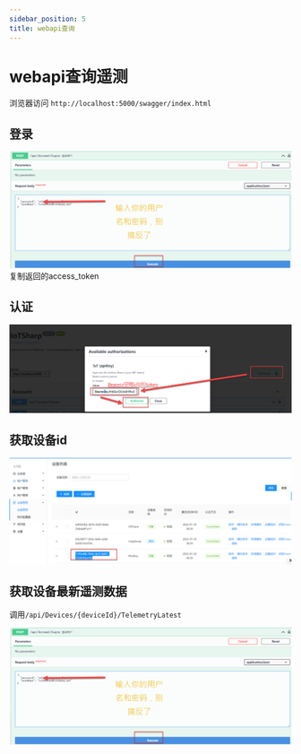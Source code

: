 ```yaml
---
sidebar_position: 5
title: webapi查询
---
```


# webapi查询遥测

浏览器访问 `http://localhost:5000/swagger/index.html`


## 登录
![登录](./images/webapi-login.png)
复制返回的access_token

## 认证
![认证](./images/webapi-auth.png)

## 获取设备id
![获取设备id](./images/get-deviceid.png)


## 获取设备最新遥测数据
调用`/api/Devices/{deviceId}/TelemetryLatest`

![获取设备最新遥测数据](./images/webapi-search.png)
